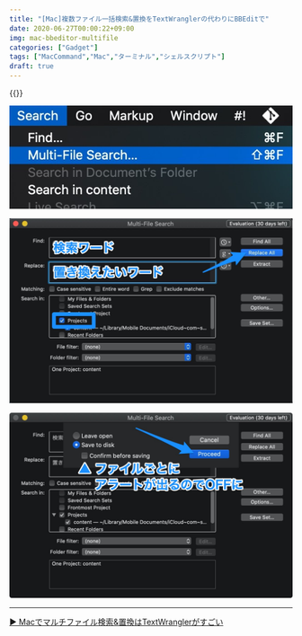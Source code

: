 ```yaml
---
title: "[Mac]複数ファイル一括検索&置換をTextWranglerの代わりにBBEditで"
date: 2020-06-27T00:00:22+09:00
img: mac-bbeditor-multifile
categories: ["Gadget"]
tags: ["MacCommand","Mac","ターミナル","シェルスクリプト"]
draft: true
---
```




{{<blogcard url="https://apps.apple.com/jp/app/bbedit/id404009241">}}



![BBEditメニューバー：Search＞Multi-File Search...](../../../images/mac-bbeditor-multifile-1.jpg)



![](../../../images/mac-bbeditor-multifile-2.jpg)



![](../../../images/mac-bbeditor-multifile-3.jpg)



***



[▶︎ Macでマルチファイル検索&置換はTextWranglerがすごい](https://camcam.info/tips/4054)